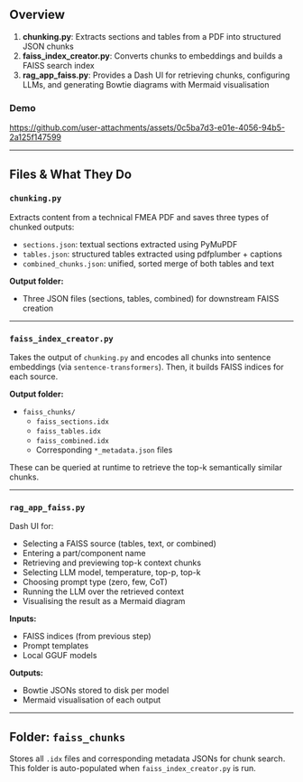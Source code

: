 ## Overview

1. **chunking.py**: Extracts sections and tables from a PDF into structured JSON chunks
2. **faiss_index_creator.py**: Converts chunks to embeddings and builds a FAISS search index
3. **rag_app_faiss.py**: Provides a Dash UI for retrieving chunks, configuring LLMs, and generating Bowtie diagrams with Mermaid visualisation

### Demo
https://github.com/user-attachments/assets/0c5ba7d3-e01e-4056-94b5-2a125f147599

---

## Files & What They Do

### `chunking.py`
Extracts content from a technical FMEA PDF and saves three types of chunked outputs:

- `sections.json`: textual sections extracted using PyMuPDF
- `tables.json`: structured tables extracted using pdfplumber + captions
- `combined_chunks.json`: unified, sorted merge of both tables and text

**Output folder:**
- Three JSON files (sections, tables, combined) for downstream FAISS creation

---

### `faiss_index_creator.py`
Takes the output of `chunking.py` and encodes all chunks into sentence embeddings (via `sentence-transformers`). Then, it builds FAISS indices for each source.

**Output folder:**
- `faiss_chunks/`
  - `faiss_sections.idx`
  - `faiss_tables.idx`
  - `faiss_combined.idx`
  - Corresponding `*_metadata.json` files

These can be queried at runtime to retrieve the top-k semantically similar chunks.

---

### `rag_app_faiss.py`
Dash UI for:

- Selecting a FAISS source (tables, text, or combined)
- Entering a part/component name
- Retrieving and previewing top-k context chunks
- Selecting LLM model, temperature, top-p, top-k
- Choosing prompt type (zero, few, CoT)
- Running the LLM over the retrieved context
- Visualising the result as a Mermaid diagram


**Inputs:**
- FAISS indices (from previous step)
- Prompt templates
- Local GGUF models

**Outputs:**
- Bowtie JSONs stored to disk per model
- Mermaid visualisation of each output

---

## Folder: `faiss_chunks`
Stores all `.idx` files and corresponding metadata JSONs for chunk search. This folder is auto-populated when `faiss_index_creator.py` is run.

